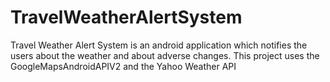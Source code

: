 TravelWeatherAlertSystem
========================

Travel Weather Alert System is an android application which notifies the users about the weather and about adverse changes. This project uses the GoogleMapsAndroidAPIV2 and the Yahoo Weather API
